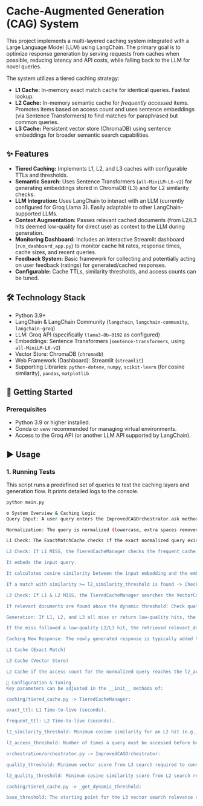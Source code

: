 # Cache-Augmented Generation (CAG) System

This project implements a multi-layered caching system integrated with a Large Language Model (LLM) using LangChain. The primary goal is to optimize response generation by serving requests from caches when possible, reducing latency and API costs, while falling back to the LLM for novel queries.

The system utilizes a tiered caching strategy:
*   **L1 Cache:** In-memory exact match cache for identical queries. Fastest lookup.
*   **L2 Cache:** In-memory semantic cache for *frequently accessed* items. Promotes items based on access count and uses sentence embeddings (via Sentence Transformers) to find matches for paraphrased but common queries.
*   **L3 Cache:** Persistent vector store (ChromaDB) using sentence embeddings for broader semantic search capabilities.

## ✨ Features

*   **Tiered Caching:** Implements L1, L2, and L3 caches with configurable TTLs and thresholds.
*   **Semantic Search:** Uses Sentence Transformers (`all-MiniLM-L6-v2`) for generating embeddings stored in ChromaDB (L3) and for L2 similarity checks.
*   **LLM Integration:** Uses LangChain to interact with an LLM (currently configured for Groq Llama 3). Easily adaptable to other LangChain-supported LLMs.
*   **Context Augmentation:** Passes relevant cached documents (from L2/L3 hits deemed low-quality for direct use) as context to the LLM during generation.
*   **Monitoring Dashboard:** Includes an interactive Streamlit dashboard (`run_dashboard_app.py`) to monitor cache hit rates, response times, cache sizes, and recent queries.
*   **Feedback System:** Basic framework for collecting and potentially acting on user feedback (ratings) for generated/cached responses.
*   **Configurable:** Cache TTLs, similarity thresholds, and access counts can be tuned.

## 🛠️ Technology Stack

*   Python 3.9+
*   LangChain & LangChain Community (`langchain`, `langchain-community`, `langchain-groq`)
*   LLM: Groq API (specifically `llama3-8b-8192` as configured)
*   Embeddings: Sentence Transformers (`sentence-transformers`, using `all-MiniLM-L6-v2`)
*   Vector Store: ChromaDB (`chromadb`)
*   Web Framework (Dashboard): Streamlit (`streamlit`)
*   Supporting Libraries: `python-dotenv`, `numpy`, `scikit-learn` (for cosine similarity), `pandas`, `matplotlib`





## 🚀 Getting Started

### Prerequisites

*   Python 3.9 or higher installed.
*   Conda or `venv` recommended for managing virtual environments.
*   Access to the Groq API (or another LLM API supported by LangChain).


## ▶️ Usage

### 1. Running Tests

This script runs a predefined set of queries to test the caching layers and generation flow. It prints detailed logs to the console.

```bash
python main.py

⚙️ System Overview & Caching Logic
Query Input: A user query enters the ImprovedCAGOrchestrator.ask method.

Normalization: The query is normalized (lowercase, extra spaces removed).

L1 Check: The ExactMatchCache checks if the exact normalized query exists and hasn't expired. If HIT -> Return response. Access count incremented, potential L2 promotion.

L2 Check: If L1 MISS, the TieredCacheManager checks the frequent_cache.

It embeds the input query.

It calculates cosine similarity between the input embedding and the embeddings of keys (normalized queries) stored in the L2 cache.

If a match with similarity >= l2_similarity_threshold is found -> Check quality -> Return response if high quality. Access count for the matched L2 key is updated.

L3 Check: If L1 & L2 MISS, the TieredCacheManager searches the VectorCache (ChromaDB) using the input query embedding and the _get_dynamic_threshold.

If relevant documents are found above the dynamic threshold: Check quality (_is_high_quality_match). The current L3 check only verifies if the vector score >= quality_threshold. If HIT -> Return response. Access count for the input query is updated.

Generation: If L1, L2, and L3 all miss or return low-quality hits, the ResponseGenerator calls the LLM (Groq).

If the miss followed a low-quality L2/L3 hit, the retrieved relevant_docs can be passed as context to the LLM.

Caching New Response: The newly generated response is typically added to:

L1 Cache (Exact Match)

L3 Cache (Vector Store)

L2 Cache if the access count for the normalized query reaches the l2_access_threshold.

🔧 Configuration & Tuning
Key parameters can be adjusted in the __init__ methods of:

caching/tiered_cache.py -> TieredCacheManager:

exact_ttl: L1 Time-to-live (seconds).

frequent_ttl: L2 Time-to-live (seconds).

l2_similarity_threshold: Minimum cosine similarity for an L2 hit (e.g., 0.80).

l2_access_threshold: Number of times a query must be accessed before being promoted to L2 (e.g., 2).

orchestration/orchestrator.py -> ImprovedCAGOrchestrator:

quality_threshold: Minimum vector score from L3 search required to consider using an L3 hit (e.g., 0.67).

l2_quality_threshold: Minimum cosine similarity score from L2 search required to consider using an L2 hit (should generally match l2_similarity_threshold).

caching/tiered_cache.py -> _get_dynamic_threshold:

base_threshold: The starting point for the L3 vector search relevance score threshold (e.g., 0.55).

